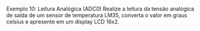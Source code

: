 
Exemplo 10: Leitura Analógica (ADC0)
Realize a leitura da tensão analógica de saída de um sensor de temperatura LM35, converta o valor em graus
celsius e apresente em um display LCD 16x2.

<img scr=lm35.png>
